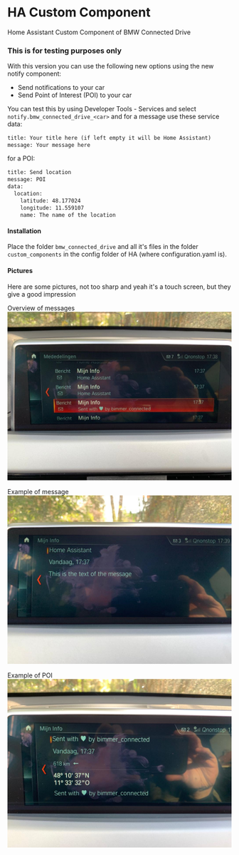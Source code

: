 # HA Custom Component
Home Assistant Custom Component of BMW Connected Drive

### This is for testing purposes only
With this version you can use the following new options using the new notify component:
* Send notifications to your car
* Send Point of Interest (POI) to your car

You can test this by using Developer Tools - Services and select `notify.bmw_connected_drive_<car>`
and for a message use these service data:
```
title: Your title here (if left empty it will be Home Assistant)
message: Your message here
```

for a POI:
```
title: Send location
message: POI
data:
  location:
    latitude: 48.177024
    longitude: 11.559107
    name: The name of the location
```

#### Installation
Place the folder `bmw_connected_drive` and all it's files in the folder `custom_components` in the config folder of HA (where configuration.yaml is).

#### Pictures
Here are some pictures, not too sharp and yeah it's a touch screen, but they give a good impression

Overview of messages
![Example 1](/pictures/example_1.jpg)

Example of message
![Example 2](/pictures/example_2.jpg)

Example of POI
![Example 3](/pictures/example_3.jpg)
